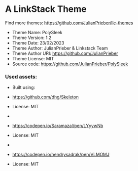 # A LinkStack Theme
Find more themes: https://github.com/JulianPrieber/llc-themes
                                                                                                                                                                         
*	Theme Name: PolySleek
*	Theme Version: 1.2
*	Theme Date: 23/02/2023 <!-- DD/MM/YYYY -->
*	Theme Author: JulianPrieber & Linkstack Team
*	Theme Author URI: https://github.com/JulianPrieber
*	Theme License: MIT
*	Source code: https://github.com/JulianPrieber/PolySleek


### Used assets:
* Built using:
* https://github.com/dhg/Skeleton
* License: MIT

*
* https://codepen.io/Saramazal/pen/LYyywNb
* License: MIT

*
* https://codepen.io/hendrysadrak/pen/VLMOMJ
* License: MIT
